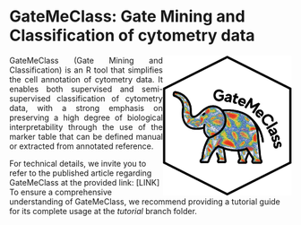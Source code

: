 # GateMeClass: Gate Mining and Classification of cytometry data

 <img width="230" height="250" src="logo2.jpg" alt = "Logo GateMeClass" align = "right">

<p align = "justify">
GateMeClass (Gate Mining and Classification) is an R tool that simplifies the cell annotation of cytometry data.
It enables both supervised and semi-supervised classification of cytometry data, with a strong emphasis on preserving a high degree of biological interpretability through the use of the marker table that can be defined manual or extracted from annotated reference.

For technical details, we invite you to refer to the published article regarding GateMeClass at the provided link: [LINK]
To ensure a comprehensive understanding of GateMeClass, we recommend providing a tutorial guide for its complete usage at the *tutorial* branch folder.

</p>
